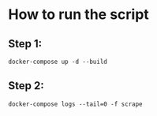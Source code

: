 # How to run the script

## Step 1:
```
docker-compose up -d --build
```

## Step 2: 
```
docker-compose logs --tail=0 -f scrape
```